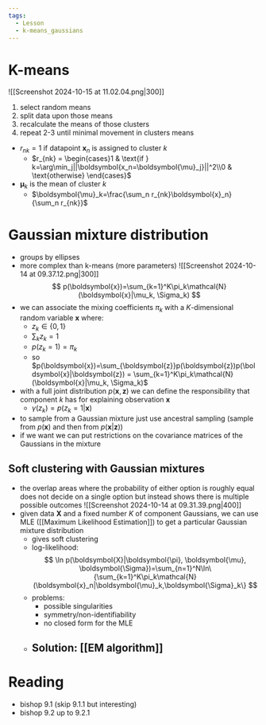 ```yaml
---
tags:
  - Lesson
  - k-means_gaussians
---
```

# K-means
![[Screenshot 2024-10-15 at 11.02.04.png|300]]
1. select random means
2. split data upon those means
3. recalculate the means of those clusters
4. repeat 2-3 until minimal movement in clusters means

- $r_{nk}=1$ if datapoint $\boldsymbol{x}_n$ is assigned to cluster $k$
	- $r_{nk} = \begin{cases}1 & \text{if } k=\arg\min_j||\boldsymbol{x_n=\boldsymbol{\mu}_j}||^2\\0 & \text{otherwise} \end{cases}$ 
- $\boldsymbol{\mu}_k$ is the mean of cluster $k$
	- $\boldsymbol{\mu}_k=\frac{\sum_n r_{nk}\boldsymbol{x}_n}{\sum_n r_{nk}}$ 
# Gaussian mixture distribution
- groups by ellipses
- more complex than k-means (more parameters)
![[Screenshot 2024-10-14 at 09.37.12.png|300]]
$$
p(\boldsymbol{x})=\sum_{k=1}^K\pi_k\mathcal{N}(\boldsymbol{x}|\mu_k, \Sigma_k)
$$
- we can associate the mixing coefficients $\pi_k$ with a $K$-dimensional random variable $\boldsymbol{x}$ where:
	- $z_k \in \{0,1\}$
	- $\sum_kz_k=1$
	- $p(z_k=1)=\pi_k$
	- so $p(\boldsymbol{x})=\sum_{\boldsymbol{z}}p(\boldsymbol{z})p(\boldsymbol{x}|\boldsymbol{z}) = \sum_{k=1}^K\pi_k\mathcal{N}(\boldsymbol{x}|\mu_k, \Sigma_k)$
- with a full joint distribution $p(\boldsymbol{x}, \boldsymbol{z})$ we can define the responsibility that component $k$ has for explaining observation $\boldsymbol{x}$
	- $\gamma(z_k)=p(z_k=1|\boldsymbol{x})$
- to sample from a Gaussian mixture just use ancestral sampling (sample from $p(\boldsymbol{x})$ and then from $p(\boldsymbol{x}|\boldsymbol{z})$)
- if we want we can put restrictions on the covariance matrices of the Gaussians in the mixture
## Soft clustering with Gaussian mixtures
- the overlap areas where the probability of either option is roughly equal does not decide on a single option but instead shows there is multiple possible outcomes
![[Screenshot 2024-10-14 at 09.31.39.png|400]]
- given data $\boldsymbol{X}$ and a fixed number $K$ of component Gaussians, we can use MLE ([[Maximum Likelihood Estimation]]) to get a particular Gaussian mixture distribution
	- gives soft clustering
	- log-likelihood: 
	$$
	\ln p(\boldsymbol{X}|\boldsymbol{\pi}, \boldsymbol{\mu}, \boldsymbol{\Sigma})=\sum_{n=1}^N\ln\{\sum_{k=1}^K\pi_k\mathcal{N}(\boldsymbol{x}_n|\boldsymbol{\mu}_k,\boldsymbol{\Sigma}_k\}
	$$
	- problems:
		- possible singularities
		- symmetry/non-identifiability
		- no closed form for the MLE
	- Solution: [[EM algorithm]]
		- 
# Reading
- bishop 9.1 (skip 9.1.1 but interesting)
- bishop 9.2 up to 9.2.1
